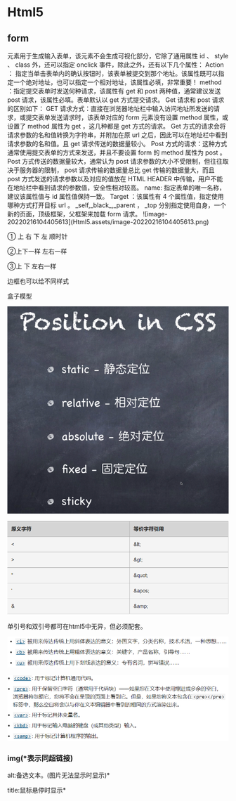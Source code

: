 # Html5

## form

<form> 元素用于生成输入表单，该元素不会生成可视化部分，它除了通用属性 id 、 style 、 class 外，还可以指定 onclick 事件，除此之外，还有以下几个属性：
        Action ： 指定当单击表单内的确认按钮时，该表单被提交到那个地址。该属性既可以指定一个绝对地址，也可以指定一个相对地址，该属性必填，非常重要！
        method ：指定提交表单时发送何种请求，该属性有 get 和 post 两种值，通常建议发送 post 请求，该属性必填。表单默认以 get 方式提交请求。
Get 请求和 post 请求的区别如下：
        GET 请求方式：直接在浏览器地址栏中输入访问地址所发送的请求，或提交表单发送请求时，该表单对应的 form 元素没有设置 method 属性，或设置了 method 属性为 get ，这几种都是 get 方式的请求。 Get 方式的请求会将请求参数的名和值转换为字符串，并附加在原 url 之后，因此可以在地址栏中看到请求参数的名和值。且 get 请求传送的数据量较小。
        Post 方式的请求：这种方式通常使用提交表单的方式来发送，并且不要设置 form 的 method 属性为 post 。 Post 方式传送的数据量较大，通常认为 post 请求参数的大小不受限制，但往往取决于服务器的限制， post 请求传输的数据量总比 get 传输的数据量大，而且 post 方式发送的请求参数以及对应的值放在 HTML HEADER 中传输，用户不能在地址栏中看到请求的参数值，安全性相对较高。
name: 指定表单的唯一名称，建议该属性值与 id 属性值保持一致。
Target ：该属性有 4 个属性值，指定使用哪种方式打开目标 url 。 _self,_black_,_parent ， _top 分别指定使用自身，一个新的页面，顶级框架，父框架来加载 form 请求。 
![image-20220216104405613](Html5.assets/image-20220216104405613.png)

① 上 右 下 左 顺时针

②上下一样 左右一样

③上 下 左右一样

边框也可以给不同样式



盒子模型





![image-20220219153915944](Html5.assets/image-20220219153915944.png)

![image-20220222104622817](Html5.assets/image-20220222104622817.png)

单引号和双引号都可在html5中无异，但必须配套。



![image-20220222120632518](Html5.assets/image-20220222120632518.png)

![image-20220223215733948](Html5.assets/image-20220223215733948.png)





### img(*表示同超链接)

alt:备选文本。(图片无法显示时显示)*

title:鼠标悬停时显示*

